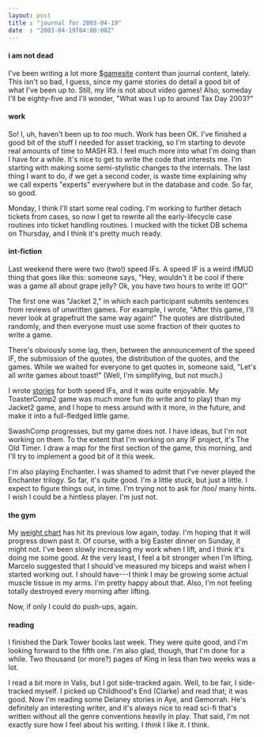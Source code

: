 ```yaml
---
layout: post
title : "journal for 2003-04-19"
date  : "2003-04-19T04:00:00Z"
---
```

<h4>i am not dead</h4>I've been writing a lot more <a href='http://gamesite.collapsar.net/'>$gamesite</a> content than journal content, lately.  This isn't so bad, I guess, since my game stories do detail a good bit of what I've been up to.  Still, my life is not about video games! Also, someday I'll be eighty-five and I'll wonder, "What was I up to around Tax Day 2003?"<h4>work</h4>So!  I, uh, haven't been up to <em>too</em> much.  Work has been OK.  I've finished a good bit of the stuff I needed for asset tracking, so I'm starting to devote real amounts of time to MASH R3.  I feel much more into what I'm doing than I have for a while.  It's nice to get to write the code that interests me.  I'm starting with making some semi-stylistic changes to the internals.  The last thing I want to do, if we get a second coder, is waste time explaining why we call experts "experts" everywhere but in the database and code.  So far, so good.

Monday, I think I'll start some real coding.  I'm working to further detach tickets from cases, so now I get to rewrite all the early-lifecycle case routines into ticket handling routines.  I mucked with the ticket DB schema on Thursday, and I think it's pretty much ready.<h4>int-fiction</h4>Last weekend there were two (two!) speed IFs.  A speed IF is a weird ifMUD thing that goes like this:  someone says, "Hey, wouldn't it be cool if there was a game all about grape jelly?  Ok, you have two hours to write it!  GO!"

The first one was "Jacket 2," in which each participant submits sentences from reviews of unwritten games.  For example, I wrote, "After this game, I'll never look at grapefruit the same way again!"  The quotes are distributed randomly, and then everyone must use some fraction of their quotes to write a game.

There's obviously some lag, then, between the announcement of the speed IF, the submission of the quotes, the distribution of the quotes, and the games.  While we waited for everyone to get quotes in, someone said, "Let's all write games about toast!"  (Well, I'm simplifying, but not much.)

I wrote <a href='/writing/if/'>stories</a> for both speed IFs, and it was quite enjoyable.  My ToasterComp2 game was much more fun (to write and to play) than my Jacket2 game, and I hope to mess around with it more, in the future, and make it into a full-fledged little game.

SwashComp progresses, but my game does not.  I have ideas, but I'm not working on them.  To the extent that I'm working on any IF project, it's The Old Timer. I draw a map for the first section of the game, this morning, and I'll try to implement a good bit of it this week.

I'm also playing Enchanter.  I was shamed to admit that I've never played the Enchanter trilogy.  So far, it's quite good.  I'm a little stuck, but just a little.  I expect to figure things out, in time.  I'm trying not to ask for /too/ many hints.  I wish I could be a hintless player.  I'm just not.<h4>the gym</h4>My <a href='/weight'>weight chart</a> has hit its previous low again, today. I'm hoping that it will progress down past it.  Of course, with a big Easter dinner on Sunday, it might not.  I've been slowly increasing my work when I lift, and I think it's doing me some good.  At the very least, I feel a bit stronger when I'm lifting.  Marcelo suggested that I should've measured my biceps and waist when I started working out.  I should have---I think I may be growing some actual muscle tissue in my arms.  I'm pretty happy about that. Also, I'm not feeling totally destroyed every morning after lifting.

Now, if only I could do push-ups, again.<h4>reading</h4>I finished the Dark Tower books last week.  They were quite good, and I'm looking forward to the fifth one.  I'm also glad, though, that I'm done for a while.  Two thousand (or more?) pages of King in less than two weeks was a lot.

I read a bit more in Valis, but I got side-tracked again.  Well, to be fair, I side-tracked myself.  I picked up Childhood's End (Clarke) and read that; it was good.  Now I'm reading some Delaney stories in Aye, and Gemorrah.  He's definitely an interesting writer, and it's always nice to read sci-fi that's written without all the genre conventions heavily in play.  That said, I'm not exactly sure how I feel about his writing.  I <em>think</em> I like it.  I think.

